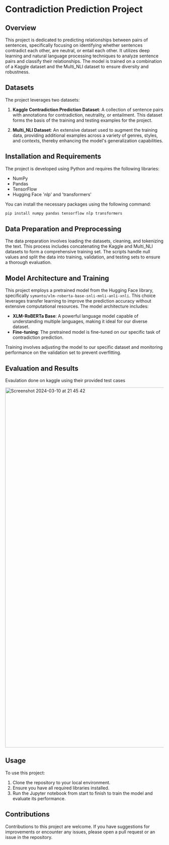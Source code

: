 # Contradiction Prediction Project

## Overview
This project is dedicated to predicting relationships between pairs of sentences, specifically focusing on identifying whether sentences contradict each other, are neutral, or entail each other. It utilizes deep learning and natural language processing techniques to analyze sentence pairs and classify their relationships. The model is trained on a combination of a Kaggle dataset and the Multi_NLI dataset to ensure diversity and robustness.

## Datasets
The project leverages two datasets:

1. **Kaggle Contradiction Prediction Dataset**: A collection of sentence pairs with annotations for contradiction, neutrality, or entailment. This dataset forms the basis of the training and testing examples for the project.

2. **Multi_NLI Dataset**: An extensive dataset used to augment the training data, providing additional examples across a variety of genres, styles, and contexts, thereby enhancing the model's generalization capabilities.

## Installation and Requirements
The project is developed using Python and requires the following libraries:
- NumPy
- Pandas
- TensorFlow
- Hugging Face 'nlp' and 'transformers'

You can install the necessary packages using the following command:

```bash
pip install numpy pandas tensorflow nlp transformers
```

## Data Preparation and Preprocessing
The data preparation involves loading the datasets, cleaning, and tokenizing the text. This process includes concatenating the Kaggle and Multi_NLI datasets to form a comprehensive training set. The scripts handle null values and split the data into training, validation, and testing sets to ensure a thorough evaluation.

## Model Architecture and Training
This project employs a pretrained model from the Hugging Face library, specifically `symanto/xlm-roberta-base-snli-mnli-anli-xnli`. This choice leverages transfer learning to improve the prediction accuracy without extensive computational resources. The model architecture includes:
- **XLM-RoBERTa Base**: A powerful language model capable of understanding multiple languages, making it ideal for our diverse dataset.
- **Fine-tuning**: The pretrained model is fine-tuned on our specific task of contradiction prediction.

Training involves adjusting the model to our specific dataset and monitoring performance on the validation set to prevent overfitting.

## Evaluation and Results
Evaulation done on kaggle using their provided test cases

<img width="1146" alt="Screenshot 2024-03-10 at 21 45 42" src="https://github.com/Harshkamdar67/Contradiction-prediction/assets/63010578/d77bad90-a73d-4f3d-b7b6-94bf1dd9a271">


## Usage
To use this project:
1. Clone the repository to your local environment.
2. Ensure you have all required libraries installed.
3. Run the Jupyter notebook from start to finish to train the model and evaluate its performance.

## Contributions
Contributions to this project are welcome. If you have suggestions for improvements or encounter any issues, please open a pull request or an issue in the repository.
